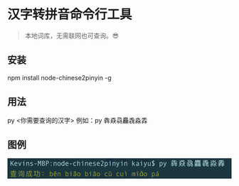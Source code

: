 # 汉字转拼音命令行工具
> 本地词库，无需联网也可查询。:sunglasses:

## 安装
npm install node-chinese2pinyin -g

## 用法
py <你需要查询的汉字>  例如：py 犇猋骉麤毳淼掱

## 图例
![图例](https://raw.githubusercontent.com/yuuk/node-chinese2pinyin/master/screenshot/demo.png)
